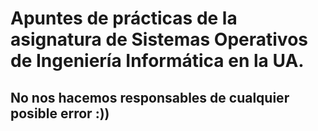 # Apuntes de prácticas de la asignatura de Sistemas Operativos de Ingeniería Informática en la UA.

## No nos hacemos responsables de cualquier posible error :))
